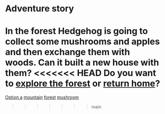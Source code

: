 # Adventure story
In the forest Hedgehog is going to collect some mushrooms and apples and then exchange them with woods.
Can it built a new house with them?
<<<<<<< HEAD
Do you want to [explore the forest](./forest.md) or [return home](home.md)?
=======

[Option a](./option-apple.md)
[mountain](mountain.md)
[forest](forest.md)
[mushroom](mushroom.md)

>>>>>>> main
